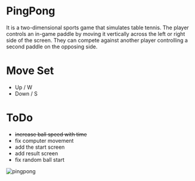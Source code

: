 # PingPong
It is a two-dimensional sports game that simulates table tennis. 
The player controls an in-game paddle by moving it vertically across the left or right side of the screen. 
They can compete against another player controlling a second paddle on the opposing side. 

# Move Set
- Up / W
- Down / S

# ToDo
- ~~increase ball speed with time~~
- fix computer movement
- add the start screen
- add result screen
- fix random ball start


![pingpong](https://github.com/nahid0335/PingPong/assets/54880783/6d290a79-6e7b-4aff-b527-080cb559090e)
